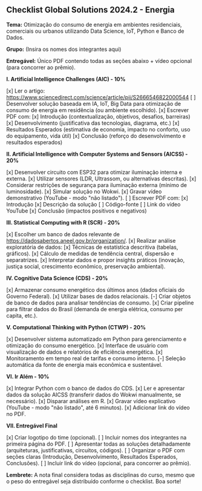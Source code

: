 ## Checklist Global Solutions 2024.2 - Energia

**Tema:** Otimização do consumo de energia em ambientes residenciais, comerciais ou urbanos utilizando Data Science, IoT, Python e Banco de Dados.

**Grupo:**  (Insira os nomes dos integrantes aqui)

**Entregável:** Único PDF contendo todas as seções abaixo + vídeo opcional (para concorrer ao prêmio).

**I. Artificial Intelligence Challenges (AIC) - 10%**

[x] Ler o artigo: <https://www.sciencedirect.com/science/article/pii/S2666546822000544>
[ ] Desenvolver solução baseada em IA, IoT, Big Data para otimização de consumo de energia em residência (ou ambiente escolhido).
[x] Escrever PDF com:
    [x] Introdução (contextualização, objetivos, desafios, barreiras)
    [x] Desenvolvimento (justificativa das tecnologias, diagrama, etc.)
    [x] Resultados Esperados (estimativa de economia, impacto no conforto, uso do equipamento, vida útil)
    [x] Conclusão (reforço do desenvolvimento e resultados esperados)


**II. Artificial Intelligence with Computer Systems and Sensors (AICSS) - 20%**

[x] Desenvolver circuito com ESP32 para otimizar iluminação interna e externa.
[x] Utilizar sensores (LDR, Ultrassom, ou alternativas descritas).
    [x] Considerar restrições de segurança para iluminação externa (mínimo de luminosidade).
[x] Simular solução no Wokwi.
[x] Gravar vídeo demonstrativo (YouTube - modo "não listado").
[ ] Escrever PDF com:
    [x] Introdução
    [x] Descrição da solução
    [ ] Código-fonte
    [ ] Link do vídeo YouTube
    [x] Conclusão (impactos positivos e negativos)


**III. Statistical Computing with R (SCR) - 20%**

[x] Escolher um banco de dados relevante de <https://dadosabertos.aneel.gov.br/organization/>.
[x] Realizar análise exploratória de dados:
    [x] Técnicas de estatística descritiva (tabelas, gráficos).
    [x] Cálculo de medidas de tendência central, dispersão e separatrizes.
[x] Interpretar dados e propor insights práticos (inovação, justiça social, crescimento econômico, preservação ambiental).


**IV. Cognitive Data Science (CDS) - 20%**

[x] Armazenar consumo energético dos últimos anos (dados oficiais do Governo Federal).
[x] Utilizar bases de dados relacionais.
[-] Criar objetos de banco de dados para analisar tendências de consumo.
[x] Criar pipeline para filtrar dados do Brasil (demanda de energia elétrica, consumo per capita, etc.).


**V. Computational Thinking with Python (CTWP) - 20%**

[x] Desenvolver sistema automatizado em Python para gerenciamento e otimização do consumo energético.
[x] Interface de usuário com visualização de dados e relatórios de eficiência energética.
[x] Monitoramento em tempo real de tarifas e consumo interno.
[-] Seleção automática da fonte de energia mais econômica e sustentável.


**VI. Ir Além - 10%**

[x] Integrar Python com o banco de dados do CDS.
[x] Ler e apresentar dados da solução AICSS (transferir dados do Wokwi manualmente, se necessário).
[x] Disparar análises em R.
[x] Gravar vídeo explicativo (YouTube - modo "não listado", até 6 minutos).
[x] Adicionar link do vídeo no PDF.


**VII. Entregável Final**

[x] Criar logotipo do time (opcional).
[ ] Incluir nomes dos integrantes na primeira página do PDF.
[ ] Apresentar todas as soluções detalhadamente (arquiteturas, justificativas, circuitos, códigos).
[ ] Organizar o PDF com seções claras (Introdução, Desenvolvimento, Resultados Esperados, Conclusões).
[ ] Incluir link do vídeo (opcional, para concorrer ao prêmio).


**Lembrete:**  A nota final considera todas as disciplinas do curso, mesmo que o peso do entregável seja distribuído conforme o checklist.  Boa sorte!
